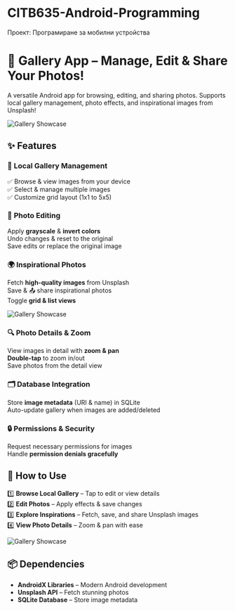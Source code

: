 # CITB635-Android-Programming
Проект: Програмиране за мобилни устройства

# 📸 Gallery App – Manage, Edit & Share Your Photos!  

A versatile Android app for browsing, editing, and sharing photos. Supports local gallery management, photo effects, and inspirational images from Unsplash!  

![Gallery Showcase](./showcase/showcase_1.jpg)  

## ✨ Features  

### 📂 **Local Gallery Management**  
✅ Browse & view images from your device  
✅ Select & manage multiple images  
✅ Customize grid layout (1x1 to 5x5)  

### 🎨 **Photo Editing**  
Apply **grayscale** & **invert colors**  
Undo changes & reset to the original  
Save edits or replace the original image  

### 🌍 **Inspirational Photos**  
Fetch **high-quality images** from Unsplash  
Save & 📤 share inspirational photos  
Toggle **grid & list views**  

![Gallery Showcase](./showcase/showcase_2.jpg)  

### 🔍 **Photo Details & Zoom**  
View images in detail with **zoom & pan**  
**Double-tap** to zoom in/out  
Save photos from the detail view  

### 🗂 **Database Integration**  
Store **image metadata** (URI & name) in SQLite  
Auto-update gallery when images are added/deleted  

### 🔒 **Permissions & Security**  
Request necessary permissions for images  
Handle **permission denials gracefully**  

## 🚀 How to Use  

1️⃣ **Browse Local Gallery** – Tap to edit or view details  
2️⃣ **Edit Photos** – Apply effects & save changes  
3️⃣ **Explore Inspirations** – Fetch, save, and share Unsplash images  
4️⃣ **View Photo Details** – Zoom & pan with ease  

![Gallery Showcase](./showcase/showcase_3.jpg)  


## 📦 Dependencies  

- **AndroidX Libraries** – Modern Android development  
- **Unsplash API** – Fetch stunning photos  
- **SQLite Database** – Store image metadata  
